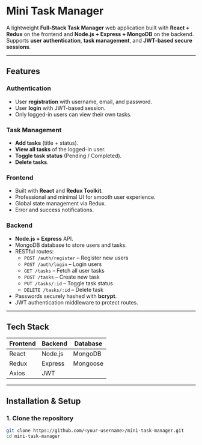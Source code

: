 # Mini Task Manager

A lightweight **Full-Stack Task Manager** web application built with **React + Redux** on the frontend and **Node.js + Express + MongoDB** on the backend.  
Supports **user authentication**, **task management**, and **JWT-based secure sessions**.  

---

## Features

### Authentication
- User **registration** with username, email, and password.
- User **login** with JWT-based session.
- Only logged-in users can view their own tasks.

### Task Management
- **Add tasks** (title + status).
- **View all tasks** of the logged-in user.
- **Toggle task status** (Pending / Completed).
- **Delete tasks**.

### Frontend
- Built with **React** and **Redux Toolkit**.
- Professional and minimal UI for smooth user experience.
- Global state management via Redux.
- Error and success notifications.

### Backend
- **Node.js + Express** API.
- MongoDB database to store users and tasks.
- RESTful routes:
  - `POST /auth/register` – Register new users
  - `POST /auth/login` – Login users
  - `GET /tasks` – Fetch all user tasks
  - `POST /tasks` – Create new task
  - `PUT /tasks/:id` – Toggle task status
  - `DELETE /tasks/:id` – Delete task
- Passwords securely hashed with **bcrypt**.
- JWT authentication middleware to protect routes.

---

## Tech Stack

| Frontend | Backend | Database |
|----------|---------|---------|
| React    | Node.js | MongoDB |
| Redux    | Express | Mongoose |
| Axios    | JWT     |         |

---

## Installation & Setup

### 1. Clone the repository

```bash
git clone https://github.com/<your-username>/mini-task-manager.git
cd mini-task-manager
